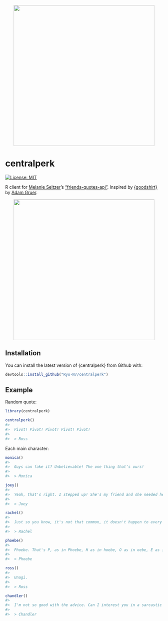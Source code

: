 
<!-- README.md is generated from README.Rmd. Please edit that file -->

<center>

<img src="https://i.imgur.com/zhTAyaZ.jpg" style="display: block; margin: auto;" width = "450" />

</center>

# centralperk

<!-- badges: start -->

[![License:
MIT](https://img.shields.io/badge/License-MIT-yellow.svg)](https://opensource.org/licenses/MIT)
<!-- badges: end -->

R client for [Melanie Seltzer](https://github.com/melanieseltzer)’s
[“friends-quotes-api”](https://friends-quotes-api.herokuapp.com/).
Inspired by [{goodshirt}](https://github.com/adam-gruer/goodshirt) by
[Adam Gruer](https://github.com/adam-gruer).

<center>

<img src="https://i.imgur.com/X7W62AE.gif" style="display: block; margin: auto;" width = "450" />

</center>

## Installation

You can install the latest version of {centralperk} from Github with:

``` r
devtools::install_github("Ryo-N7/centralperk")
```

## Example

Random quote:

``` r
library(centralperk)

centralperk()
#> 
#>  Pivot! Pivot! Pivot! Pivot! Pivot! 
#> 
#>  > Ross
```

Each main character:

``` r
monica()
#> 
#>  Guys can fake it? Unbelievable! The one thing that’s ours! 
#> 
#>  > Monica

joey()
#> 
#>  Yeah, that's right. I stepped up! She's my friend and she needed help. And if I have to I'd pee on any one of you. 
#> 
#>  > Joey

rachel()
#> 
#>  Just so you know, it's not that common, it doesn't happen to every guy, and it is a big deal! 
#> 
#>  > Rachel

phoebe()
#> 
#>  Phoebe. That's P, as in Phoebe, H as in hoebe, O as in oebe, E as in ebe, B as in bebe, and E as in 'Ello there mate. 
#> 
#>  > Phoebe

ross()
#> 
#>  Unagi. 
#> 
#>  > Ross

chandler()
#> 
#>  I'm not so good with the advice. Can I interest you in a sarcastic comment? 
#> 
#>  > Chandler
```
